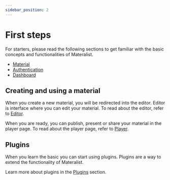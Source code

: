 ```yaml
---
sidebar_position: 2
---
```


# First steps

For starters, please read the following sections to get familiar with the basic concepts and functionalities of Materalist.

- [Material](material.md)
- [Authentication](authentication.md)
- [Dashboard](dashboard.md)

## Creating and using a material

When you create a new material, you will be redirected into the editor.
Editor is interface where you can edit your material.
To read about the editor, refer to [Editor](editor/features.md).

When you are ready, you can publish, present or share your material in the player page.
To read about the player page, refer to [Player](player/features.md).

## Plugins

When you learn the basic you can start using plugins.
Plugins are a way to extend the functionality of Materalist.

Learn more about plugins in the [Plugins](plugins.md) section.